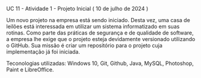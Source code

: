UC 11 - Atividade 1 - Projeto Inicial ( 10 de julho de 2024 )

  Um novo projeto na empresa está sendo iniciado. 
  Desta vez, uma casa de leilões está interessada em utilizar um sistema informatizado em suas rotinas. 
  Como parte das práticas de segurança e de qualidade de software, a empresa lhe exige que o projeto esteja devidamente versionado utilizando o GitHub. 
  Sua missão é criar um repositório para o projeto cuja implementação já foi iniciada.

  Teconologias utilizadas: Windows 10, Git, Github, Java, MySQL, Photoshop, Paint e LibreOffice.
